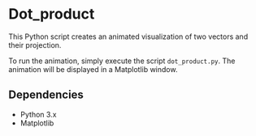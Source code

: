 # Dot_product

This Python script creates an animated visualization of two vectors and their projection.

To run the animation, simply execute the script `dot_product.py`. The animation will be displayed in a Matplotlib window.

## Dependencies

- Python 3.x
- Matplotlib




